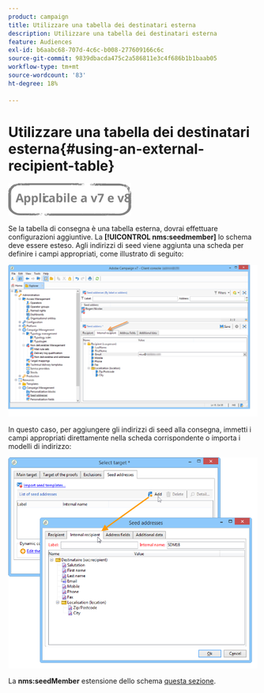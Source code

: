 ```yaml
---
product: campaign
title: Utilizzare una tabella dei destinatari esterna
description: Utilizzare una tabella dei destinatari esterna
feature: Audiences
exl-id: b6aabc68-707d-4c6c-b008-277609166c6c
source-git-commit: 9839dbacda475c2a586811e3c4f686b1b1baab05
workflow-type: tm+mt
source-wordcount: '83'
ht-degree: 18%

---
```


# Utilizzare una tabella dei destinatari esterna{#using-an-external-recipient-table}

![](../../assets/common.svg)

Se la tabella di consegna è una tabella esterna, dovrai effettuare configurazioni aggiuntive. La **[!UICONTROL nms:seedmember]** lo schema deve essere esteso. Agli indirizzi di seed viene aggiunta una scheda per definire i campi appropriati, come illustrato di seguito:

![](assets/s_ncs_user_seedlist_new_tab.png)

In questo caso, per aggiungere gli indirizzi di seed alla consegna, immetti i campi appropriati direttamente nella scheda corrispondente o importa i modelli di indirizzo:

![](assets/s_ncs_user_seedlist_add_new_tab.png)

La **nms:seedMember** estensione dello schema [questa sezione](../../configuration/using/seed-addresses.md).
